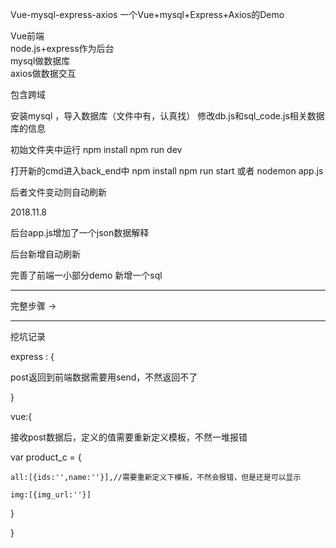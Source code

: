 

Vue-mysql-express-axios
一个Vue+mysql+Express+Axios的Demo

Vue前端  
node.js+express作为后台  
mysql做数据库  
axios做数据交互  

包含跨域

安装mysql ，导入数据库（文件中有，认真找）
修改db.js和sql_code.js相关数据库的信息

初始文件夹中运行
npm install 
npm run dev


打开新的cmd进入back_end中
npm install 
npm run start 或者  nodemon app.js

后者文件变动则自动刷新


2018.11.8 

后台app.js增加了一个json数据解释

后台新增自动刷新

完善了前端一小部分demo 
新增一个sql

--------------------------------------------------------------------------------- 
 
 完整步骤 -> 
 

---------------------------------------------------------------------------------


挖坑记录

express : {

  post返回到前端数据需要用send，不然返回不了
	
}


vue:{

  接收post数据后，定义的值需要重新定义模板，不然一堆报错
	
  var product_c = {
	
    all:[{ids:'',name:''}],//需要重新定义下模板，不然会报错，但是还是可以显示
		
    img:[{img_url:''}]
		 
  }
	
} 




